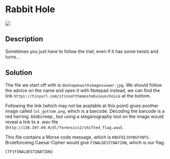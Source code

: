 # Rabbit Hole
![](https://img.shields.io/badge/category-forensics-blue)

## Description
Sometimes you just have to follow the trail, even if it has some twists and turns...

## Solution
The file we start off with is `dontopenwithimageviewer.jpg`. We should follow the advice on the name and open it with Notepad instead, we can find the link `https://tinyurl.com/itisnotthemostobviouschoice` at the bottom. 

Following the link (which may not be available at this point) gives another image called `lol_gottem.png`, which is a barcode. Decoding the barcode is a red herring :blobcreep:, but using a steganography tool on the image would reveal a link to a .wav file (`http://138.197.69.9/dl/forensics2/shifted_flag.wav`). 

This file contains a Morse code message, which is `KNSFQIJXYNSFYNTS`. Bruteforceing Caesar Cipher would give `FINALDESTINATION`, which is our flag.

`CTF{FINALDESTINATION}`
